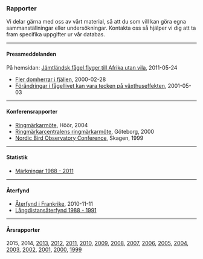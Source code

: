 ### Rapporter

Vi delar gärna med oss av vårt material, så att du som vill kan göra egna sammanställningar eller undersökningar. Kontakta oss så hjälper vi dig att ta fram specifika uppgifter ur vår databas.

- - -

#### Pressmeddelanden

På hemsidan: [Jämtländsk fågel flyger till Afrika utan vila][press3], 2011-05-24
- [Fler domherrar i fjällen][press2], 2000-02-28
- [Förändringar i fågellivet kan vara tecken på växthuseffekten][press1], 2001-05-03

[press3]: <#reports/jamtlandsk-fagel-flyger-till-afrika-utan-vila>
[press2]: </file/reports/domherrar-fjallen.pdf>
[press1]: </file/reports/forandringar-fagellivet.pdf>

- - -

#### Konferensrapporter

- [Ringmärkarmöte][konf3], Höör, 2004
- [Ringmärkarcentralens ringmärkarmöte][konf2], Göteborg, 2000
- [Nordic Bird Observatory Conference][konf1], Skagen, 1999

[konf3]: </file/reports/ringmote-hoor.pdf>
[konf2]: </file/reports/rc-ringmote-goteborg.pdf>
[konf1]: </file/reports/nordic-bird-observatory-conf-1999.pdf>

- - -

#### Statistik

- [Märkningar 1988 - 2011][stats1]

[stats1]: </file/reports/statistik-1988-2011.xls>

- - -

#### Återfynd

- [Återfynd i Frankrike][af2], 2010-11-11
- [Långdistansåterfynd 1988 - 1991][af1]

[af2]: </file/reports/aterfynd-frankrike.pdf>
[af1]: </file/reports/aterfynd-1988-1991.pdf>

- - -

#### Årsrapporter

2015, 2014, [2013][ar13], [2012][ar12], [2011][ar11], [2010][ar10], [2009][ar09], [2008][ar08], [2007][ar07], [2006][ar06], [2005][ar05],
[2004][ar04], [2003][ar03], [2002][ar02], [2001][ar01], [2000][ar00], [1999][ar99]

[ar13]: </file/reports/annual-report-2013.pdf>
[ar12]: </file/reports/annual-report-2012.pdf>
[ar11]: </file/reports/annual-report-2011.pdf>
[ar10]: </file/reports/annual-report-2010.pdf>
[ar09]: </file/reports/annual-report-2009.pdf>
[ar08]: </file/reports/annual-report-2008.pdf>
[ar07]: </file/reports/annual-report-2007.pdf>
[ar06]: </file/reports/annual-report-2006.pdf>
[ar05]: </file/reports/annual-report-2005.pdf>
[ar04]: </file/reports/annual-report-2004.pdf>
[ar03]: </file/reports/annual-report-2003.pdf>
[ar02]: </file/reports/annual-report-2002.pdf>
[ar01]: </file/reports/annual-report-2001.pdf>
[ar00]: </file/reports/annual-report-2000.pdf>
[ar99]: </file/reports/annual-report-1999.pdf>
